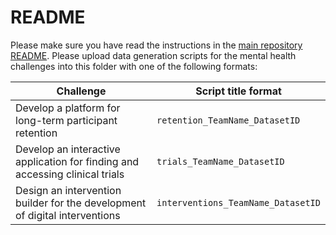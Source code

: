 # README

Please make sure you have read the instructions in the [main repository README](../README.md).
Please upload data generation scripts for the mental health challenges into this folder with one of the following formats:

| Challenge | Script title format |
|-----------|---------------------|
| Develop a platform for long-term participant retention | `retention_TeamName_DatasetID` |
| Develop an interactive application for finding and accessing clinical trials | `trials_TeamName_DatasetID` |
| Design an intervention builder for the development of digital interventions | `interventions_TeamName_DatasetID` |